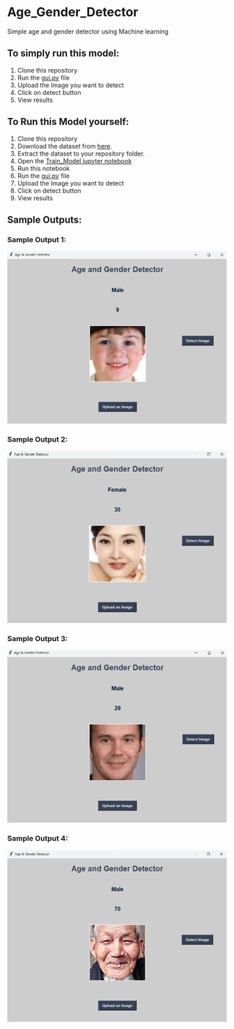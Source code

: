 # Age_Gender_Detector
Simple age and gender detector using Machine learning
## To simply run this model:
1. Clone this repository
2. Run the [gui.py](https://github.com/Swarni12/Age-Gender-Detector/blob/main/gui.py) file
3. Upload the Image you want to detect
4. Click on detect button
5. View results

## To Run this Model yourself:
1. Clone this repository
2. Download the dataset from [here](https://www.kaggle.com/jangedoo/utkface-new). 
3. Extract the dataset to your repository folder.
4. Open the [Train_Model jupyter notebook](https://github.com/Swarni12/Age-Gender-Detector/blob/main/Model.ipynb)
5. Run this notebook
6. Run the [gui.py](https://github.com/Swarni12/Age-Gender-Detector/blob/main/gui.py) file
7. Upload the Image you want to detect
8. Click on detect button
9. View results

## Sample Outputs:
### Sample Output 1:
![Sample Output 1](https://github.com/Swarni12/Age-Gender-Detector/blob/main/Output%201.png)
### Sample Output 2:
![Sample Output 2](https://github.com/Swarni12/Age-Gender-Detector/blob/main/Output%202.png)
### Sample Output 3:
![Sample Output 3](https://github.com/Swarni12/Age-Gender-Detector/blob/main/Output%203.png)
### Sample Output 4:
![Sample Output 4](https://github.com/Swarni12/Age-Gender-Detector/blob/main/Output%204.png)
